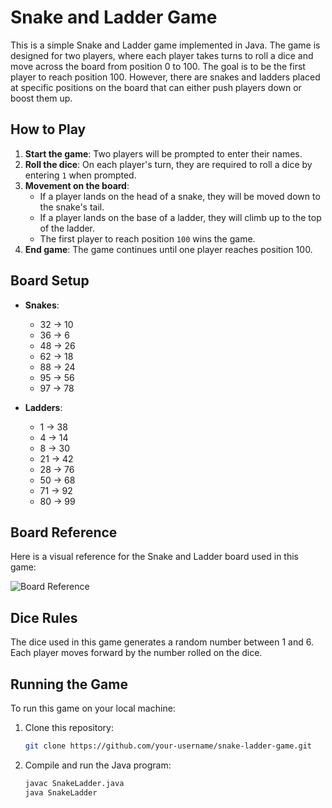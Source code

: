 # Snake and Ladder Game

This is a simple Snake and Ladder game implemented in Java. The game is designed for two players, where each player takes turns to roll a dice and move across the board from position 0 to 100. The goal is to be the first player to reach position 100. However, there are snakes and ladders placed at specific positions on the board that can either push players down or boost them up.

## How to Play
1. **Start the game**: Two players will be prompted to enter their names.
2. **Roll the dice**: On each player's turn, they are required to roll a dice by entering `1` when prompted.
3. **Movement on the board**:
   - If a player lands on the head of a snake, they will be moved down to the snake's tail.
   - If a player lands on the base of a ladder, they will climb up to the top of the ladder.
   - The first player to reach position `100` wins the game.
4. **End game**: The game continues until one player reaches position 100.

## Board Setup
- **Snakes**: 
  - 32 → 10
  - 36 → 6
  - 48 → 26
  - 62 → 18
  - 88 → 24
  - 95 → 56
  - 97 → 78

- **Ladders**: 
  - 1 → 38
  - 4 → 14
  - 8 → 30
  - 21 → 42
  - 28 → 76
  - 50 → 68
  - 71 → 92
  - 80 → 99

## Board Reference

Here is a visual reference for the Snake and Ladder board used in this game:

![Board Reference](https://cdn.shopify.com/s/files/1/0876/1176/files/i984_pimgpsh_fullsize_distr.png?v=1525140332)

## Dice Rules
The dice used in this game generates a random number between 1 and 6. Each player moves forward by the number rolled on the dice.

## Running the Game
To run this game on your local machine:
1. Clone this repository:
    ```bash
    git clone https://github.com/your-username/snake-ladder-game.git
    ```
2. Compile and run the Java program:
    ```bash
    javac SnakeLadder.java
    java SnakeLadder
    ```
